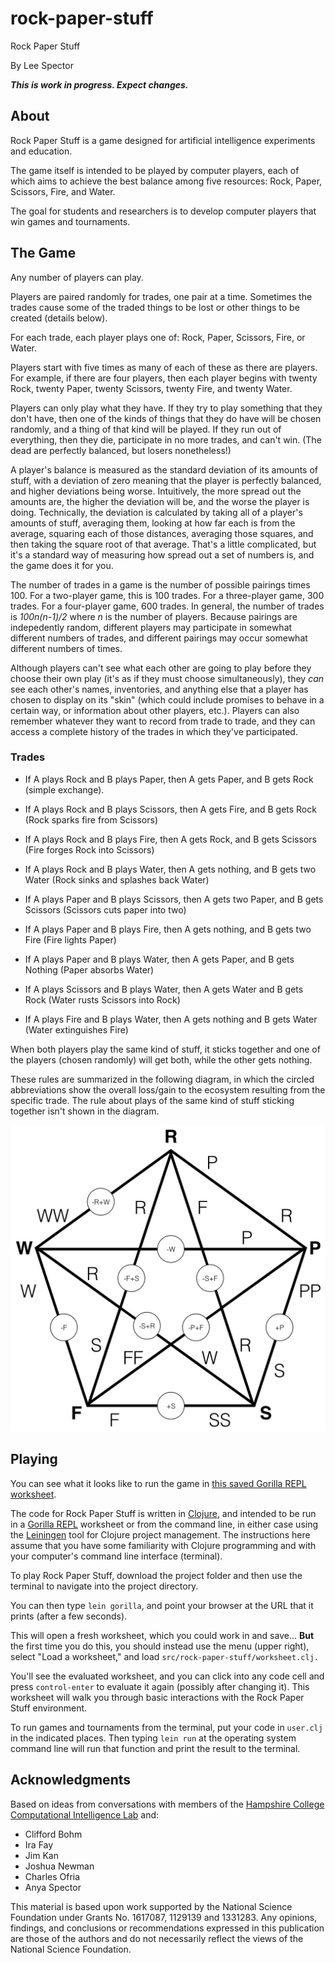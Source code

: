 # rock-paper-stuff

Rock Paper Stuff

By Lee Spector

***This is work in progress. Expect changes.***

## About

Rock Paper Stuff is a game designed for artificial intelligence experiments and education. 

The game itself is intended to be played by computer players, each of which aims to achieve the best balance among five resources: Rock, Paper, Scissors, Fire, and Water.

The goal for students and researchers is to develop computer players that win games and tournaments.


## The Game

Any number of players can play.

Players are paired randomly for trades, one pair at a time. Sometimes the trades cause some of the traded things to be lost or other things to be created (details below).

For each trade, each player plays one of: Rock, Paper, Scissors, Fire, or Water. 

Players start with five times as many of each of these as there are players. For example, if there are four players, then each player begins with twenty Rock, twenty Paper, twenty Scissors, twenty Fire, and twenty Water.

Players can only play what they have. If they try to play something that they don't have, then one of the kinds of things that they do have will be chosen randomly, and a thing of that kind will be played. If they run out of everything, then they die, participate in no more trades, and can't win. (The dead are perfectly balanced, but losers nonetheless!)

A player's balance is measured as the standard deviation of its amounts of stuff, with a deviation of zero meaning that the player is perfectly balanced, and higher deviations being worse. Intuitively, the more spread out the amounts are, the higher the deviation will be, and the worse the player is doing. Technically, the deviation is calculated by taking all of a player's amounts of stuff, averaging them, looking at how far each is from the average, squaring each of those distances, averaging those squares, and then taking the square root of that average. That's a little complicated, but it's a standard way of measuring how spread out a set of numbers is, and the game does it for you.

The number of trades in a game is the number of possible pairings times 100. For a two-player game, this is 100 trades. For a three-player game, 300 trades. For a four-player game, 600 trades. In general, the number of trades is *100n(n-1)/2* where *n* is the number of players. Because pairings are indepedently random, different players may participate in somewhat different numbers of trades, and different pairings may occur somewhat different numbers of times.

Although players can't see what each other are going to play before they choose their own play (it's as if they must choose simultaneously), they *can* see each other's names, inventories, and anything else that a player has chosen to display on its "skin" (which could include promises to behave in a certain way, or information about other players, etc.). Players can also remember whatever they want to record from trade to trade, and they can access a complete history of the trades in which they've participated.

### Trades

- If A plays Rock and B plays Paper, then A gets Paper, and B gets Rock (simple exchange).

- If A plays Rock and B plays Scissors, then A gets Fire, and B gets Rock (Rock sparks fire from Scissors)

- If A plays Rock and B plays Fire, then A gets Rock, and B gets Scissors (Fire forges Rock into Scissors)

- If A plays Rock and B plays Water, then A gets nothing, and B gets two Water (Rock sinks and splashes back Water)

- If A plays Paper and B plays Scissors, then A gets two Paper, and B gets Scissors (Scissors cuts paper into two)

- If A plays Paper and B plays Fire, then A gets nothing, and B gets two Fire (Fire lights Paper)

- If A plays Paper and B plays Water, then A gets Paper, and B gets Nothing (Paper absorbs Water)

- If A plays Scissors and B plays Water, then A gets Water and B gets Rock (Water rusts Scissors into Rock)

- If A plays Fire and B plays Water, then A gets nothing and B gets Water (Water extinguishes Fire)

When both players play the same kind of stuff, it sticks together and one of the players (chosen randomly) will get both, while the other gets nothing.

These rules are summarized in the following diagram, in which the circled abbreviations show the overall loss/gain to the ecosystem resulting from the specific trade. The rule about plays of the same kind of stuff sticking together isn't shown in the diagram.

![RPS diagram](rps.png)

## Playing

You can see what it looks like to run the game in [this saved Gorilla REPL worksheet](http://viewer.gorilla-repl.org/view.html?source=github&user=lspector&repo=rock-paper-stuff&path=src/rock_paper_stuff/worksheet.clj).

The code for Rock Paper Stuff is written in [Clojure](http://clojure.org), and intended to be run in a [Gorilla REPL](http://gorilla-repl.org) worksheet or from the command line, in either case using the [Leiningen](https://leiningen.org) tool for Clojure project management. The instructions here assume that you have some familiarity with Clojure programming and with your computer's command line interface (terminal).

To play Rock Paper Stuff, download the project folder and then use the terminal to navigate into the project directory.

You can then type `lein gorilla`, and point your browser at the URL that it prints (after a few seconds).

This will open a fresh worksheet, which you could work in and save... **But** the first time you do this, you should instead use the menu (upper right), select "Load a worksheet," and load `src/rock-paper-stuff/worksheet.clj.` 

You'll see the evaluated worksheet, and you can click into any code cell and press `control-enter` to evaluate it again (possibly after changing it). This worksheet will walk you through basic interactions with the Rock Paper Stuff environment.

To run games and tournaments from the terminal, put your code in `user.clj` in the indicated places. Then typing `lein run` at the operating system command line will run that function and print the result to the terminal.

## Acknowledgments

Based on ideas from conversations with members of the [Hampshire College Computational Intelligence Lab](http://sites.hampshire.edu/ci-lab/) and:

- Clifford Bohm
- Ira Fay
- Jim Kan
- Joshua Newman
- Charles Ofria
- Anya Spector

This material is based upon work supported by the National Science Foundation under Grants No. 1617087, 1129139 and 1331283. Any opinions, findings, and conclusions or recommendations expressed in this publication are those of the authors and do not necessarily reflect the views of the National Science Foundation.